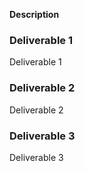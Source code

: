 **Description**

### Deliverable 1

Deliverable 1

### Deliverable 2

Deliverable 2

### Deliverable 3

Deliverable 3